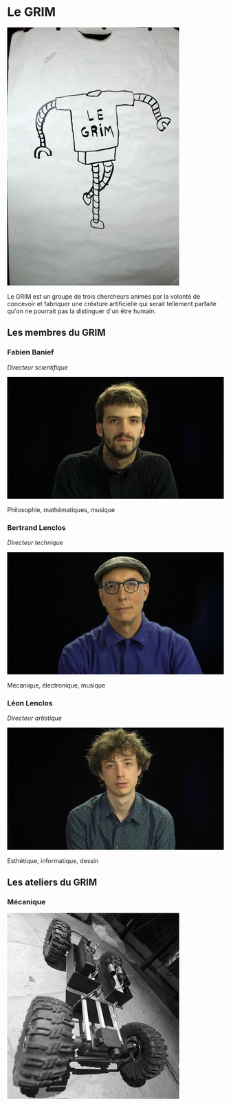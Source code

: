 # Le GRIM

![GRIM](/ressources/photos/GRIM_3_SMALL.jpg)

Le GRIM est un groupe de trois chercheurs animés par la volonté de concevoir et fabriquer une créature artificielle qui serait tellement parfaite qu'on ne pourrait pas la distinguer d'un être humain.

## Les membres du GRIM

### Fabien Banief

*Directeur scientifique*

![Portrait Fabien Banief](/ressources/photos/FABIEN_2_SMALL.jpg)

Philosophie, mathématiques, musique

### Bertrand Lenclos

*Directeur technique*

![Portrait Bertrand Lenclos](/ressources/photos/BERTRAND_1_SMALL.jpg)

Mécanique, électronique, musique

### Léon Lenclos

*Directeur artistique*

![Portrait Léon Lenclos](/ressources/photos/LEON_1_SMALL.jpg)

Esthétique, informatique, dessin



## Les ateliers du GRIM

### Mécanique


![CARO_V2_SMALL](/ressources/photos/CARO_V2_SMALL.jpg)



